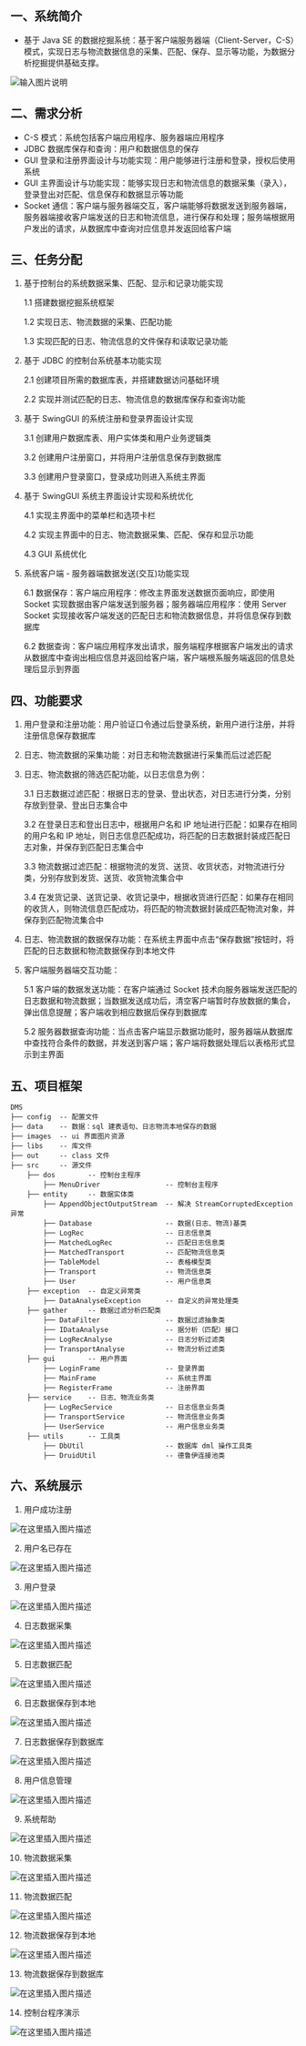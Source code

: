 ## 一、系统简介

 - 基于 Java SE 的数据挖掘系统：基于客户端服务器端（Client-Server，C-S）模式，实现日志与物流数据信息的采集、匹配、保存、显示等功能，为数据分析挖掘提供基础支撑。

![输入图片说明](https://images.gitee.com/uploads/images/2021/1119/101333_ed21b842_8411295.png "dms.png")

## 二、需求分析

- C-S 模式：系统包括客户端应用程序、服务器端应用程序
- JDBC 数据库保存和查询：用户和数据信息的保存
- GUI 登录和注册界面设计与功能实现：用户能够进行注册和登录，授权后使用系统
- GUI 主界面设计与功能实现：能够实现日志和物流信息的数据采集（录入），登录登出对匹配、信息保存和数据显示等功能
- Socket 通信：客户端与服务器端交互，客户端能够将数据发送到服务器端，服务器端接收客户端发送的日志和物流信息，进行保存和处理；服务端根据用户发出的请求，从数据库中查询对应信息并发返回给客户端

## 三、任务分配

1. 基于控制台的系统数据采集、匹配、显示和记录功能实现

      1.1 搭建数据挖掘系统框架

      1.2 实现日志、物流数据的采集、匹配功能

      1.3 实现匹配的日志、物流信息的文件保存和读取记录功能

2. 基于 JDBC 的控制台系统基本功能实现

      2.1 创建项目所需的数据库表，并搭建数据访问基础环境

      2.2 实现并测试匹配的日志、物流信息的数据库保存和查询功能

3. 基于 SwingGUI 的系统注册和登录界面设计实现

      3.1 创建用户数据库表、用户实体类和用户业务逻辑类

      3.2 创建用户注册窗口，并将用户注册信息保存到数据库

      3.3 创建用户登录窗口，登录成功则进入系统主界面

4. 基于 SwingGUI 系统主界面设计实现和系统优化

      4.1 实现主界面中的菜单栏和选项卡栏

      4.2 实现主界面中的日志、物流数据采集、匹配、保存和显示功能

      4.3 GUI 系统优化

6. 系统客户端 - 服务器端数据发送(交互)功能实现

      6.1 数据保存：客户端应用程序：修改主界面发送数据页面响应，即使用 Socket 实现数据由客户端发送到服务器；服务器端应用程序：使用 Server Socket 实现接收客户端发送的匹配日志和物流数据信息，并将信息保存到数据库

      6.2 数据查询：客户端应用程序发出请求，服务端程序根据客户端发出的请求从数据库中查询出相应信息并返回给客户端，客户端根系服务端返回的信息处理后显示到界面

## 四、功能要求

1. 用户登录和注册功能：用户验证口令通过后登录系统，新用户进行注册，并将注册信息保存数据库

2. 日志、物流数据的采集功能：对日志和物流数据进行采集而后过滤匹配

3. 日志、物流数据的筛选匹配功能，以日志信息为例：

      3.1 日志数据过滤匹配：根据日志的登录、登出状态，对日志进行分类，分别存放到登录、登出日志集合中

      3.2 在登录日志和登出日志中，根据用户名和 IP 地址进行匹配：如果存在相同的用户名和 IP 地址，则日志信息匹配成功，将匹配的日志数据封装成匹配日志对象，并保存到匹配日志集合中

      3.3 物流数据过滤匹配：根据物流的发货、送货、收货状态，对物流进行分类，分别存放到发货、送货、收货物流集合中

      3.4 在发货记录、送货记录、收货记录中，根据收货进行匹配：如果存在相同的收货人，则物流信息匹配成功，将匹配的物流数据封装成匹配物流对象，并保存到匹配物流集合中

4. 日志、物流数据的数据保存功能：在系统主界面中点击“保存数据”按钮时，将匹配的日志数据和物流数据保存到本地文件

5. 客户端服务器端交互功能：

      5.1 客户端的数据发送功能：在客户端通过 Socket 技术向服务器端发送匹配的日志数据和物流数据；当数据发送成功后，清空客户端暂时存放数据的集合，弹出信息提醒；客户端收到相应数据后保存到数据库

      5.2 服务器数据查询功能：当点击客户端显示数据功能时，服务器端从数据库中查找符合条件的数据，并发送到客户端；客户端将数据处理后以表格形式显示到主界面

## 五、项目框架


```
DMS
├── config  -- 配置文件
├── data    -- 数据：sql 建表语句、日志物流本地保存的数据
├── images  -- ui 界面图片资源
├── libs    -- 库文件
├── out     -- class 文件
├── src     -- 源文件
	├── dos        -- 控制台主程序
		├── MenuDriver                -- 控制台主程序
    ├── entity     -- 数据实体类
    	├── AppendObjectOutputStream  -- 解决 StreamCorruptedException 异常
    	├── Database                  -- 数据(日志、物流)基类
    	├── LogRec                    -- 日志信息类
    	├── MatchedLogRec             -- 匹配日志信息类
    	├── MatchedTransport          -- 匹配物流信息类
    	├── TableModel                -- 表格模型类
    	├── Transport                 -- 物流信息类
    	├── User                      -- 用户信息类
    ├── exception  -- 自定义异常类
    	├── DataAnalyseException      -- 自定义的异常处理类
    ├── gather     -- 数据过滤分析匹配类
    	├── DataFilter                -- 数据过滤抽象类
    	├── IDataAnalyse              -- 据分析（匹配）接口
    	├── LogRecAnalyse             -- 日志分析过滤类
    	├── TransportAnalyse          -- 物流分析过滤类
    ├── gui        -- 用户界面
    	├── LoginFrame                -- 登录界面
    	├── MainFrame                 -- 系统主界面
    	├── RegisterFrame             -- 注册界面
    ├── service    -- 日志、物流业务类
    	├── LogRecService             -- 日志信息业务类
    	├── TransportService          -- 物流信息业务类
    	├── UserService               -- 用户信息业务类
    ├── utils      -- 工具类
    	├── DbUtil                    -- 数据库 dml 操作工具类
    	├── DruidUtil                 -- 德鲁伊连接池类
```

## 六、系统展示

1. 用户成功注册

![在这里插入图片描述](https://img-blog.csdnimg.cn/34d9248a0a9d499c8611d14e61212ae6.png?x-oss-process=image/watermark,type_d3F5LXplbmhlaQ,shadow_50,text_Q1NETiBAU3ByaW5nLV8tQmVhcg==,size_13,color_FFFFFF,t_70,g_se,x_16#pic_center)

2. 用户名已存在


![在这里插入图片描述](https://img-blog.csdnimg.cn/2db12bab0e75447e8cc909fe25d7c77d.png?x-oss-process=image/watermark,type_d3F5LXplbmhlaQ,shadow_50,text_Q1NETiBAU3ByaW5nLV8tQmVhcg==,size_13,color_FFFFFF,t_70,g_se,x_16#pic_center)


3. 用户登录


![在这里插入图片描述](https://img-blog.csdnimg.cn/9cad816a428445aab01f229090617a5b.png?x-oss-process=image/watermark,type_d3F5LXplbmhlaQ,shadow_50,text_Q1NETiBAU3ByaW5nLV8tQmVhcg==,size_10,color_FFFFFF,t_70,g_se,x_16#pic_center)


4. 日志数据采集


![在这里插入图片描述](https://img-blog.csdnimg.cn/7144a3c7cea04f6e8f15549799f3c08f.png?x-oss-process=image/watermark,type_d3F5LXplbmhlaQ,shadow_50,text_Q1NETiBAU3ByaW5nLV8tQmVhcg==,size_16,color_FFFFFF,t_70,g_se,x_16#pic_center)


5. 日志数据匹配


![在这里插入图片描述](https://img-blog.csdnimg.cn/47284a8337fc4e5f983e8b26becc2a1b.png?x-oss-process=image/watermark,type_d3F5LXplbmhlaQ,shadow_50,text_Q1NETiBAU3ByaW5nLV8tQmVhcg==,size_16,color_FFFFFF,t_70,g_se,x_16#pic_center)


6. 日志数据保存到本地


![在这里插入图片描述](https://img-blog.csdnimg.cn/c50df0205c8e4c90868802ac31d2361e.png#pic_center)


7. 日志数据保存到数据库


![在这里插入图片描述](https://img-blog.csdnimg.cn/8088d6ff88084cc8ad97dbe0dcd6f95d.png#pic_center)


8. 用户信息管理


![在这里插入图片描述](https://img-blog.csdnimg.cn/379e9e0860ca4ea6aa3075fd5cd55af5.png#pic_center)


9. 系统帮助


![在这里插入图片描述](https://img-blog.csdnimg.cn/0020ccdad0a74a53b3d6f4430936320a.png#pic_center)


 10. 物流数据采集


![在这里插入图片描述](https://img-blog.csdnimg.cn/11573e338d2e4d97b39b50292b497ec3.png?x-oss-process=image/watermark,type_d3F5LXplbmhlaQ,shadow_50,text_Q1NETiBAU3ByaW5nLV8tQmVhcg==,size_16,color_FFFFFF,t_70,g_se,x_16#pic_center)



 11. 物流数据匹配


![在这里插入图片描述](https://img-blog.csdnimg.cn/63c04202743c412dacab00cb4174b29e.png?x-oss-process=image/watermark,type_d3F5LXplbmhlaQ,shadow_50,text_Q1NETiBAU3ByaW5nLV8tQmVhcg==,size_16,color_FFFFFF,t_70,g_se,x_16#pic_center)

 12. 物流数据保存到本地


![在这里插入图片描述](https://img-blog.csdnimg.cn/71f1a7553abf4f9d8083ec57584f4b91.png?x-oss-process=image/watermark,type_d3F5LXplbmhlaQ,shadow_50,text_Q1NETiBAU3ByaW5nLV8tQmVhcg==,size_16,color_FFFFFF,t_70,g_se,x_16#pic_center)

 13. 物流数据保存到数据库


![在这里插入图片描述](https://img-blog.csdnimg.cn/5c25a669e5f84fb3a57d9f93b147c961.png#pic_center)


 14. 控制台程序演示


![在这里插入图片描述](https://img-blog.csdnimg.cn/29df648270fe4856aae753c7145ea86c.png?x-oss-process=image/watermark,type_d3F5LXplbmhlaQ,shadow_50,text_Q1NETiBAU3ByaW5nLV8tQmVhcg==,size_20,color_FFFFFF,t_70,g_se,x_16#pic_center)
